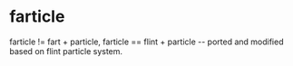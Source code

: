 farticle
========

farticle != fart + particle, farticle == flint + particle -- ported and modified based on flint particle system. 